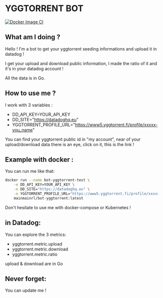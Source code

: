 # YGGTORRENT BOT
[![Docker Image CI](https://github.com/mainmain-rl/bot-ratio-yggtorrent-python/actions/workflows/docker-image.yaml/badge.svg?branch=main)](https://github.com/mainmain-rl/bot-ratio-yggtorrent-python/actions/workflows/docker-image.yaml)

## What am I doing ?
Hello ! I'm a bot to get your yggtorrent seeding informations and upload it in datadog !

I get your upload and download public information, I made the ratio of it and it's in your datadog account !

All the data is in Go.
## How to use me ?

I work with 3 variables :
* DD_API_KEY=YOUR_API_KEY
* DD_SITE="https://datadoghq.eu"
* YGGTORRENT_PROFILE_URL="https://www5.yggtorrent.fi/profile/xxxxx-you_name"

You can find your yggtorrent public id in "my account", near of your upload/download data there is an eye, click on it, this is the link !
## Example with docker :

You can run me like that:
```bash
docker run --name bot-yggtorrent-test \
    -e DD_API_KEY=YOUR_API_KEY \
    -e DD_SITE="https://datadoghq.eu" \
    -e YGGTORRENT_PROFILE_URL="https://www5.yggtorrent.fi/profile/xxxxx-you_name" \
    mainmainrl/bot-yggtorrent:latest
```

Don't hesitate to use me with docker-compose or Kubernetes !

## in Datadog:

You can explore the 3 metrics:
* yggtorrent.metric.upload
* yggtorrent.metric.download
* yggtorrent.metric.ratio

upload & download are in Go
## Never forget:
You can update me !
